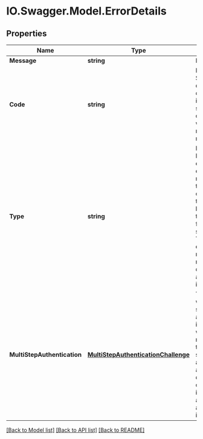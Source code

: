# IO.Swagger.Model.ErrorDetails
## Properties

Name | Type | Description | Notes
------------ | ------------- | ------------- | -------------
**Message** | **string** | Error message | [optional] 
**Code** | **string** | Error code. See the documentation of the individual services for details about what values may be returned. | 
**Type** | **string** | Error type. BUSINESS errors depict error messages in the language of the bank (or the preferred language) for the user, e.g. from a bank server. TECHNICAL errors are meant to be read by developers and depict internal errors. | 
**MultiStepAuthentication** | [**MultiStepAuthenticationChallenge**](MultiStepAuthenticationChallenge.md) | This field is set when a multi-step authentication is required, i.e. when you need to repeat the original service call and provide additional data. The field contains information about what additional data is required. | [optional] 

[[Back to Model list]](../README.md#documentation-for-models) [[Back to API list]](../README.md#documentation-for-api-endpoints) [[Back to README]](../README.md)

